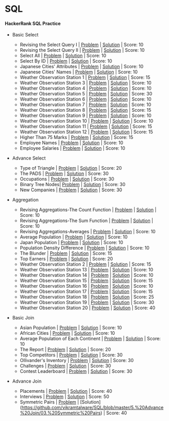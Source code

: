 # SQL
#### HackerRank SQL Practice

* Basic Select
  * Revising the Select Query I | [Problem](https://www.hackerrank.com/challenges/revising-the-select-query/problem) | [Solution](https://github.com/vikramtalware/SQL/blob/master/1.%20Basic%20Select/1.%20Revising%20the%20Select%20Query%20I) | Score: 10
  * Revising the Select Query II | [Problem](https://www.hackerrank.com/challenges/revising-the-select-query-2) | [Solution](https://github.com/vikramtalware/SQL/blob/master/1.%20Basic%20Select/2.%20Revising%20the%20Select%20Query%20II) | Score: 10
  * Select All | [Problem](https://www.hackerrank.com/challenges/select-all-sql) | [Solution](https://github.com/vikramtalware/SQL/blob/master/1.%20Basic%20Select/3.%20Select%20All) | Score: 10
  * Select By ID | [Problem](https://www.hackerrank.com/challenges/select-by-id) | [Solution](https://github.com/vikramtalware/SQL/commit/0f063947ca641232aecae9c2a61cd98cd79ee91c) | Score: 10
  * Japanese Cities' Attributes | [Problem](https://www.hackerrank.com/challenges/japanese-cities-attributes) | [Solution](https://github.com/vikramtalware/SQL/blob/master/1.%20Basic%20Select/5.%20Japanese%20Cities'%20Attributes) | Score: 10
  * Japanese Cities' Names | [Problem](https://www.hackerrank.com/challenges/japanese-cities-name) | [Solution](https://github.com/vikramtalware/SQL/blob/master/1.%20Basic%20Select/6.%20Japanese%20Cities'%20Names) | Score: 10
  * Weather Observation Station 1 | [Problem](https://www.hackerrank.com/challenges/weather-observation-station-1) | [Solution](https://github.com/vikramtalware/SQL/blob/master/1.%20Basic%20Select/7.%20Weather%20Observation%20Station%201) | Score: 15
  * Weather Observation Station 3 | [Problem](https://www.hackerrank.com/challenges/weather-observation-station-3) | [Solution](https://github.com/vikramtalware/SQL/blob/master/1.%20Basic%20Select/8.%20Weather%20Observation%20Station%203) | Score: 10
  * Weather Observation Station 4 | [Problem](https://www.hackerrank.com/challenges/weather-observation-station-4) | [Solution](https://github.com/vikramtalware/SQL/blob/master/1.%20Basic%20Select/9.%20Weather%20Observation%20Station%204) | Score: 10
  * Weather Observation Station 5 | [Problem](https://www.hackerrank.com/challenges/weather-observation-station-5) | [Solution](https://github.com/vikramtalware/SQL/blob/master/1.%20Basic%20Select/10.%20Weather%20Observation%20Station%205) | Score: 30
  * Weather Observation Station 6 | [Problem](https://www.hackerrank.com/challenges/weather-observation-station-6) | [Solution](https://github.com/vikramtalware/SQL/blob/master/1.%20Basic%20Select/11.%20Weather%20Observation%20Station%206) | Score: 10
  * Weather Observation Station 7 | [Problem](https://www.hackerrank.com/challenges/weather-observation-station-7) | [Solution](https://github.com/vikramtalware/SQL/blob/master/1.%20Basic%20Select/12.%20Weather%20Observation%20Station%207) | Score: 10
  * Weather Observation Station 8 | [Problem](https://www.hackerrank.com/challenges/weather-observation-station-8) | [Solution](https://github.com/vikramtalware/SQL/blob/master/1.%20Basic%20Select/13.%20Weather%20Observation%20Station%208) | Score: 15
  * Weather Observation Station 9 | [Problem](https://www.hackerrank.com/challenges/weather-observation-station-9) | [Solution](https://github.com/vikramtalware/SQL/blob/master/1.%20Basic%20Select/14.%20Weather%20Observation%20Station%209) | Score: 10
  * Weather Observation Station 10 | [Problem](https://www.hackerrank.com/challenges/weather-observation-station-10) | [Solution](https://github.com/vikramtalware/SQL/blob/master/1.%20Basic%20Select/15.%20Weather%20Observation%20Station%2010) | Score: 10
  * Weather Observation Station 11 | [Problem](https://www.hackerrank.com/challenges/weather-observation-station-11) | [Solution](https://github.com/vikramtalware/SQL/blob/master/1.%20Basic%20Select/16.%20Weather%20Observation%20Station%2011) | Score: 15
  * Weather Observation Station 12 | [Problem](https://www.hackerrank.com/challenges/weather-observation-station-12) | [Solution](https://github.com/vikramtalware/SQL/blob/master/1.%20Basic%20Select/17.%20Weather%20Observation%20Station%2012) | Score: 15
  * Higher Than 75 Marks | [Problem](https://www.hackerrank.com/challenges/more-than-75-marks) | [Solution](https://github.com/vikramtalware/SQL/blob/master/1.%20Basic%20Select/18.%20Higher%20Than%2075%20Marks) | Score: 15
  * Employee Names | [Problem](https://www.hackerrank.com/challenges/name-of-employees) | [Solution](https://github.com/vikramtalware/SQL/blob/master/1.%20Basic%20Select/19.%20Employee%20Names) | Score: 10
  * Employee Salaries | [Problem](https://www.hackerrank.com/challenges/salary-of-employees) | [Solution](https://github.com/vikramtalware/SQL/blob/master/1.%20Basic%20Select/20.%20Employee%20Salaries) | Score: 10

* Advance Select
  * Type of Triangle | [Problem](https://www.hackerrank.com/challenges/what-type-of-triangle) | [Solution](https://github.com/vikramtalware/SQL/blob/master/2.%20Advance%20Select/01.%20Type%20of%20Triangle) | Score: 20
  * The PADS | [Problem](https://www.hackerrank.com/challenges/the-pads) | [Solution](https://github.com/vikramtalware/SQL/blob/master/2.%20Advance%20Select/02.%20The%20PADS) | Score: 30
  * Occupations | [Problem](https://www.hackerrank.com/challenges/occupations) | [Solution](https://github.com/vikramtalware/SQL/blob/master/2.%20Advance%20Select/03.%20Occupations) | Score: 30
  * Binary Tree Nodes| [Problem](https://www.hackerrank.com/challenges/binary-search-tree-1) | [Solution](https://github.com/vikramtalware/SQL/blob/master/2.%20Advance%20Select/04.%20Binary%20Tree%20Nodes) | Score: 30
  * New Companies | [Problem](https://www.hackerrank.com/challenges/the-company) | [Solution](https://github.com/vikramtalware/SQL/blob/master/2.%20Advance%20Select/05.%20New%20Companies) | Score: 30

* Aggregation
  * Revising Aggregations-The Count Function | [Problem](https://www.hackerrank.com/challenges/revising-aggregations-the-count-function) | [Solution](https://github.com/vikramtalware/SQL/blob/master/3.%20Aggregations/01.%20Revising%20Aggregations%20-%20The%20Count%20Function) | Score: 10
  * Revising Aggregations-The Sum Function | [Problem](https://www.hackerrank.com/challenges/revising-aggregations-sum) | [Solution](https://github.com/vikramtalware/SQL/blob/master/3.%20Aggregations/02.%20Revising%20Aggregations%20-%20The%20Sum%20Function) | Score: 10
  * Revising Aggregations-Averages | [Problem](https://www.hackerrank.com/challenges/revising-aggregations-the-average-function) | [Solution](https://github.com/vikramtalware/SQL/blob/master/3.%20Aggregations/03.%20Revising%20Aggregations%20-%20Averages) | Score: 10
  * Average Population | [Problem](https://www.hackerrank.com/challenges/average-population) | [Solution](https://github.com/vikramtalware/SQL/blob/master/3.%20Aggregations/04.%20Average%20Population) | Score: 10
  * Japan Population | [Problem](https://www.hackerrank.com/challenges/japan-population) | [Solution](https://github.com/vikramtalware/SQL/blob/master/3.%20Aggregations/05.%20Japan%20Population) | Score: 10
  * Population Density Difference | [Problem](https://www.hackerrank.com/challenges/population-density-difference) | [Solution]() | Score: 10
  * The Blunder | [Problem](https://www.hackerrank.com/challenges/the-blunder) | [Solution](https://github.com/vikramtalware/SQL/blob/master/3.%20Aggregations/07.%20The%20Blunder) | Score: 15
  * Top Earners | [Problem](https://www.hackerrank.com/challenges/earnings-of-employees) | [Solution](https://github.com/vikramtalware/SQL/blob/master/3.%20Aggregations/08.%20Top%20Earners) | Score: 20
  * Weather Observation Station 2 | [Problem](https://www.hackerrank.com/challenges/weather-observation-station-2) | [Solution](https://github.com/vikramtalware/SQL/blob/master/3.%20Aggregations/09.%20Weather%20Observation%20Station%202) | Score: 15
  * Weather Observation Station 13 | [Problem](https://www.hackerrank.com/challenges/weather-observation-station-13) | [Solution](https://github.com/vikramtalware/SQL/blob/master/3.%20Aggregations/10.%20Weather%20Observation%20Station%2013) | Score: 10
  * Weather Observation Station 14 | [Problem](https://www.hackerrank.com/challenges/weather-observation-station-14) | [Solution](https://github.com/vikramtalware/SQL/blob/master/3.%20Aggregations/11.%20Weather%20Observation%20Station%2014) | Score: 10
  * Weather Observation Station 15 | [Problem](https://www.hackerrank.com/challenges/weather-observation-station-15) | [Solution](https://github.com/vikramtalware/SQL/blob/master/3.%20Aggregations/12.%20Weather%20Observation%20Station%2015) | Score: 15
  * Weather Observation Station 16 | [Problem](https://www.hackerrank.com/challenges/weather-observation-station-16) | [Solution](https://github.com/vikramtalware/SQL/blob/master/3.%20Aggregations/13.%20Weather%20Observation%20Station%2016) | Score: 10
  * Weather Observation Station 17 | [Problem](https://www.hackerrank.com/challenges/weather-observation-station-17) | [Solution](https://github.com/vikramtalware/SQL/blob/master/3.%20Aggregations/14.%20Weather%20Observation%20Station%2017) | Score: 15
  * Weather Observation Station 18 | [Problem](https://www.hackerrank.com/challenges/weather-observation-station-18) | [Solution](https://github.com/vikramtalware/SQL/blob/master/3.%20Aggregations/15.%20Weather%20Observation%20Station%2018) | Score: 25
  * Weather Observation Station 19 | [Problem](https://www.hackerrank.com/challenges/weather-observation-station-19) | [Solution](https://github.com/vikramtalware/SQL/blob/master/3.%20Aggregations/16.%20Weather%20Observation%20Station%2019) | Score: 30
  * Weather Observation Station 20 | [Problem](https://www.hackerrank.com/challenges/weather-observation-station-20) | [Solution](https://github.com/vikramtalware/SQL/blob/master/3.%20Aggregations/17.%20Weather%20Observation%20Station%2020) | Score: 40  
  
* Basic Join
  * Asian Population  | [Problem](https://www.hackerrank.com/challenges/asian-population) | [Solution](https://github.com/vikramtalware/SQL/blob/master/4.%20Basic%20Join/01.%20Asian%20Population) | Score: 10
  * African Cities | [Problem](https://www.hackerrank.com/challenges/african-cities) | [Solution](https://github.com/vikramtalware/SQL/blob/master/4.%20Basic%20Join/02.%20African%20Cities) | Score: 10
  * Average Population of Each Continent | [Problem](https://www.hackerrank.com/challenges/average-population-of-each-continent) | [Solution](https://github.com/vikramtalware/SQL/blob/master/4.%20Basic%20Join/03.%20Average%20Population%20of%20Each%20Continent) | Score: 10
  * The Report | [Problem](https://www.hackerrank.com/challenges/the-report) | [Solution](https://github.com/vikramtalware/SQL/blob/master/4.%20Basic%20Join/04.%20The%20Report) | Score: 20
  * Top Competitors | [Problem](https://www.hackerrank.com/challenges/full-score) | [Solution](https://github.com/vikramtalware/SQL/blob/master/4.%20Basic%20Join/05.%20Top%20Competitors) | Score: 30
  * Ollivander's Inventory | [Problem](https://www.hackerrank.com/challenges/harry-potter-and-wands) | [Solution](https://github.com/vikramtalware/SQL/blob/master/4.%20Basic%20Join/06.%20Ollivander's%20Inventory) | Score: 30
  * Challenges | [Problem](https://www.hackerrank.com/challenges/challenges) | [Solution](https://github.com/vikramtalware/SQL/blob/master/4.%20Basic%20Join/07.%20Challenges) | Score: 30
  * Contest Leaderboard | [Problem](https://www.hackerrank.com/challenges/contest-leaderboard) | [Solution](https://github.com/vikramtalware/SQL/blob/master/4.%20Basic%20Join/08.%20Contest%20Leaderboard) | Score: 30

* Advance Join
  * Placements | [Problem](https://www.hackerrank.com/challenges/placements) | [Solution](https://github.com/vikramtalware/SQL/blob/master/5.%20Advance%20Join/01.%20Placements) | Score: 40
  * Interviews | [Problem](https://www.hackerrank.com/challenges/interviews) | [Solution](https://github.com/vikramtalware/SQL/blob/master/5.%20Advance%20Join/02.%20Interviews) | Score: 50
  * Symmetric Pairs | [Problem](https://www.hackerrank.com/challenges/symmetric-pairs) | [Solution]
(https://github.com/vikramtalware/SQL/blob/master/5.%20Advance%20Join/03.%20Symmetric%20Pairs) | Score: 40
